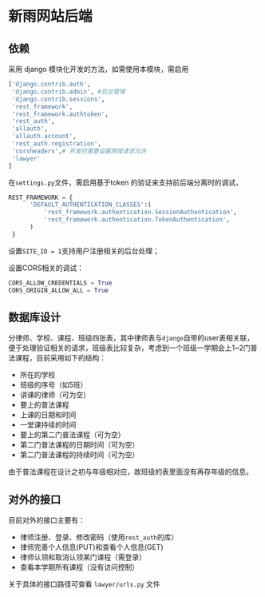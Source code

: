 # 新雨网站后端

## 依赖

采用 django 模块化开发的方法，如需使用本模块，需启用

```python
['django.contrib.auth', 
 'django.contrib.admin', #后台管理 
 'django.contrib.sessions',
 'rest_framework',
 'rest_framework.authtoken',
 'rest_auth',
 'allauth',
 'allauth.account',
 'rest_auth.registration',
 'corsheaders',# 开发时需要设置跨域请求允许
 'lawyer'
]
```

在`settings.py`文件，需启用基于token 的验证来支持前后端分离时的调试，

```python
REST_FRAMEWORK = {
      'DEFAULT_AUTHENTICATION_CLASSES':(
          'rest_framework.authentication.SessionAuthentication',
          'rest_framework.authentication.TokenAuthentication',
      )
 }

```

设置`SITE_ID = 1`支持用户注册相关的后台处理；

设置CORS相关的调试：

```python
CORS_ALLOW_CREDENTIALS = True
CORS_ORIGIN_ALLOW_ALL = True
```

## 数据库设计

分律师、学校、课程、班级四张表，其中律师表与`django`自带的user表相关联，便于处理验证相关的请求，班级表比较复杂，考虑到一个班级一学期会上1~2门普法课程，目前采用如下的结构：

- 所在的学校
- 班级的序号（如5班）
- 讲课的律师（可为空）
- 要上的普法课程
- 上课的日期和时间
- 一堂课持续的时间
- 要上的第二门普法课程（可为空）
- 第二门普法课程的日期时间（可为空）
- 第二门普法课程的持续时间（可为空）

由于普法课程在设计之初与年级相对应，故班级的表里面没有再存年级的信息。



## 对外的接口

目前对外的接口主要有：

- 律师注册、登录、修改密码（使用`rest_auth`的库）
- 律师完善个人信息(PUT)和查看个人信息(GET)
- 律师认领和取消认领某门课程（需登录）
- 查看本学期所有课程（没有访问控制）

关于具体的接口路径可查看 `lawyer/urls.py` 文件